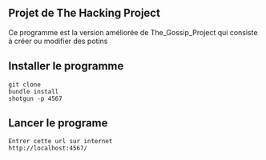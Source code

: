 ## Projet de The Hacking Project
Ce programme est la version améliorée de The_Gossip_Project qui consiste à créer ou modifier des potins
## Installer le programme
	git clone 
	bundle install
	shotgun -p 4567
## Lancer le programe
	Entrer cette url sur internet
	http://localhost:4567/